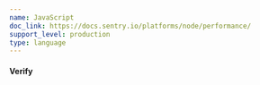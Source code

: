 ```yaml
---
name: JavaScript
doc_link: https://docs.sentry.io/platforms/node/performance/
support_level: production
type: language
---
```


#### Verify
